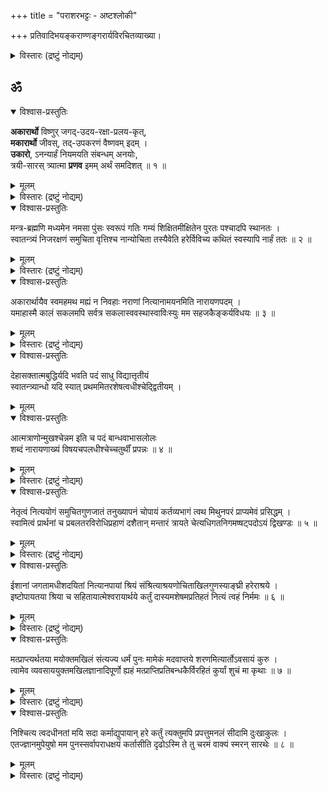 +++
title = "पराशरभट्टः - अष्टश्लोकी"

+++
प्रतिवादिभयङ्कराण्णङ्गरार्यविरचितव्याख्या। 

<details><summary>विस्तारः (द्रष्टुं नोद्यम्)</summary>

वेदान्तदेशिककटाक्षविवृद्धबोधं  
कान्तोपयन्तृमुनिनः करुणैकपात्रम् ।  
वत्सान्ववायम् अनवद्यगुणैर् उपेतं  
भक्त्या भजामि परवादिभयङ्करार्यम् ॥

श्रीपराशरभट्टार्यः  
श्रीरङ्गेशपुरोहितः ।  
श्रीवत्साङ्कसुतः श्रीमान्  
श्रेयसे मेऽस्तु भूयसे ॥

वन्देऽहं घटिकाद्रीशं  
श्रीनिधिं करुणानिधिम् ।  
वाधूलकुलदैवं तं  
सताम् अनवधिं निधिम् ॥

अखिल-चिद्-अचिदीशः श्रीनिवासो दयालुः  
स्व-पद-कमल-युग्म-प्रापकः संश्रितानाम् ।  
निगम-शिखर-गम्यो नित्यम् अ-व्याज-बन्धुर्  
विलसतु मम चित्ते वेङ्कटेशो मुकुन्दः ॥

प्रणम्य देशिकान् सर्वान्  
अष्टश्लोक्या यथाश्रुतम् ।  
अर्थो वैष्णव-दासेन  
बालबोधाय वर्ण्यते ॥

अथ परमकारुणिको भगवान् श्रीपराशरभट्टार्यः  
सकलचेतनोज्जीवनाय सर्ववेदसारतया स्वरूपोपायपुरुषार्थकतया च सदा मुमुक्षुभिरनुसन्धेयस्य रहस्यत्रयस्य सम्प्रदायपरम्पराप्राप्तमर्थं दर्शयितुकामः स्वरूपज्ञानपूर्वकत्वात् अभीष्टोपायप्रवृत्तेः, स्वरूपप्रतिपादनपरं सकलशास्त्ररुचिपरिगृहीतं श्रीमदष्टाक्षरमन्त्रमादौ विवृणोति चतुर्भिः श्लोकैः । अथ द्वाभ्यां द्वयंमूलमन्त्रविवरणरूपं स्वरूपानुरूपोपायपुरुषार्थप्रतिपादनपरं मन्त्ररत्नं, ततो द्वाभ्यां द्वयविवरणरूपं चरमश्लोकं च ।

तत्र सकलवेदसारसङ्ग्रहः प्रणवः, 'प्रणवाद्यास्तथा वेदाः प्रणवे पर्यवस्थिताः । वाङ्मयं प्रणवस्सर्वे तस्मात्प्रणवमभ्यसेत् ।। ‘ओङ्कारप्रभवा वेदा ओङ्कारप्रभवाः स्वराः । ओङ्कारप्रभवं सर्वं जगत् स्थावरजङ्गमम्।। आद्यं तु त्र्यक्षरं ब्रह्म त्रयी यत्र प्रतिष्ठिता । स गुह्योऽन्यस्त्रिवृद्वेदो यस्तं वेद स वेदवित् ।।‘ इत्यादिवचनात् । प्रणवविवरणं मन्त्रशेषः; अकारस्य नारायणपदेन, उकारस्य नमसा, मकारस्य नारपदेन च विशदीकरणात् । मूलमन्त्रविवरणं द्वयम् ; तत्र सङ्ग्रहेणोक्तस्या उपायोपेयस्य द्वये विविच्य प्रतिपादनात् । द्वयविवरणं चरमश्लोकः ; उपायोपेयस्वरूपापेक्षितप्रापकान्तरपरित्यागसर्वपापनिवृत्तय उक्तः तत्राभिधानात्। अतस्सर्वसङ्ग्रहं प्रणवमादौ विवृणोति \-\- अकारार्थो विष्णुरिति ।
</details>

## ॐ
<details open><summary>विश्वास-प्रस्तुतिः</summary>

**अकारार्थो** विष्णुर् जगद्-उदय-रक्षा-प्रलय-कृत्,  
**मकारार्थो** जीवस्, तद्-उपकरणं वैष्णवम् इदम् ।  
**उकारो**, ऽनन्यार्हं नियमयति संबन्धम् अनयोः,  
त्रयी-सारस् त्र्यात्मा **प्रणव** इमम् अर्थं समदिशत् ॥ १ ॥
</details>

<details><summary>मूलम्</summary>

अकारार्थो विष्णुर्जगदुदयरक्षाप्रलयकृत् मकारार्थो जीवस्तदुपकरणं वैष्णवमिदम् ।  
उकारोऽनन्यार्हं नियमयति संबन्धमनयोः त्रयीसारस्त्र्यात्मा प्रणव इममर्थं समदिशत् ॥ १ ॥
</details>

<details><summary>विस्तारः (द्रष्टुं नोद्यम्)</summary>

जगतां\- लोकानाम्, उदयः – उत्पत्तिः, रक्षा \- संरक्षणं, प्रलयः \- संहारः, तान् करोतीति (जगदुदयरक्षाप्रलयकृत् ) जगदुत्पत्तिस्थितिसंहरकर्तेत्यर्थः । 'यतो वा इमानि भूतानि जायन्ते येन जातानि जीवन्ति, यत्प्रयन्त्यभिसंविशन्ति॥' (तै.भृगु.1-1), 'विष्णोस्सकाशादुद्भूतं जगत् तत्रैव च स्थितम् । स्थितिसंयमकर्ताऽसौ जगतोऽस्य जगच्च सः॥‘ (वि.पु.1-1-31) इत्यादिकमत्र प्रमाणतयानुसन्धेयम् । विष्णुः-विष्लृ-व्याप्तौ इति धातोर्व्युत्पन्नो विष्णुशब्दः व्यापकवस्तुवाची । 'अन्तर्बहिश्च तत्सर्वं व्याप्य नारायणः स्थितः॥' (तै.नारा.2) 'सर्वत्रासौ समस्तं च वसत्यत्रेति वै यतः। ततस्स वासुदेवेति विद्वद्भिः परिपठ्यते ॥‘(वि.पु.1-2-12) इत्यादिकमत्रानुसन्धेयम् । एतादृशो विष्णुरकारार्थः, अकारवाच्य इत्यर्थः । ‘अव-रक्षण गति हिंसादिषु’ इति धातोर्व्युत्पन्नस्य अकारस्य जगत्सृष्ट्यादिकर्ता विष्णुर्वाच्य इति भावः ।

'अ इति ब्रह्म’ , ‘अ इति भगवतो नारायणस्य प्रथमाभिधानम्’ (महाभाष्ये), 'अकारो विष्णुवाचकः', समस्तशब्दमूलत्वादकारस्य स्वभावतः । समस्तवाच्यमूलत्वाद् ब्रह्मणोऽपि स्वभावतः ॥ वाच्यवाचकसम्बन्धस्तयोरर्थात् प्रतीयते॥ (वामनपुराणम्) इत्यादिकमत्रानुसन्धेयम् ।

जीवः – नित्य-मुक्त-बद्धभेदेन त्रिविधचेतनः। मकारार्थः – मकारवाच्य इत्यर्थः। ‘पञ्चविंशोऽयं पुरुषः, पञ्चविंश आत्मा भवति' (यजुरष्टकम् 1.2.47), 'भूतानि च कवर्गेण चवर्गेणेन्द्रियाणि च। टवर्गेण तवर्गेण ज्ञानगन्धादयस्तथा ॥ मनः पकारेणैवोक्तं फकारेण त्वहङ्कृतिः । बकारेण भकारेण महान्प्रकृतिरुच्यते । आत्मा तु स मकारेण पञ्चविंशः प्रकीर्तितः ॥' (पद्मोत्तरपुरणम् 254-25-27), ‘मकारो जीववाचकः’ इत्यादिकमत्रानुसन्धेयम् । वैष्णवम् – विष्णोर्जातम् । इदम् – आत्मवस्तु ।  
तदुपकरणम् \- तस्य विष्णोः जातत्वात् तच्छेषभूतमित्यर्थः । 'सर्वं खल्विदं ब्रह्म,' तज्जलानिति शान्त उपासीत'(छान्दो3-14-1), 'मत्तः सर्वमहं सर्वम्’ इत्यादिकं प्रमाणम् । यद्वा ‘तत् उपकरणं’ इति पदच्छेदः । तत् - मकारवाच्यम्, इदं - चेतनजातं, वैष्णवं – विष्णोस्सम्बन्धि, उपकरणं - शेषभूतम्  
विष्णोश्शेषभूतमित्यर्थः । अथवा मकारार्थः जीवः, तदुपकरणं – तस्य जीवस्य, उपकरणं शेषभूतम्, इदं शुद्धसत्त्व-मिश्रसत्त्व-सत्त्वशून्यभेदेन त्रिविधमचेतनं च, वैष्णवं – विष्णुसंबन्धि, विष्णोश्शेषभूतमित्यर्थः। इति अकारोपरिस्थितलुप्ततादर्थ्यचतुर्थीप्राहेति शेषः । 'पतिं विश्वस्यात्मेश्वरं शाश्वतं शिवमच्युतम् (तै.नारायणोपनिषत्-11), 'स्वत्वमात्मनि सञ्जातं स्वामित्वं ब्रह्मणि स्थितम् । उभयोरेष संबन्धो न परोऽभिमतो मम॥‘ (श्रीविष्णुतत्त्वम्), 'स्वोज्जीवनेच्छा यदि ते स्वसत्तायां स्पृहा यदि । आत्मदास्यं हरेः स्वाम्यं स्वभावं च सदा स्मर ।(विष्णुतत्त्वम्) ‘दासभूतास्स्वतस्सर्वे ह्यात्मानः परमात्मनः । नान्यथा लक्षणं तेषां बन्धे मोक्षे तथैव च ।‘ (हारीतस्मृतिः) इत्यादिकमत्रानुसन्धेयम् ।

**उकारः**  
'तदेवाग्निस्तद्वायुस्तत्सूर्यस्तदु चन्द्रमाः' (तै.नारायणोपनिषत् -2) इत्यादिस्थानप्रमाणेन  
अवधारणार्थक उकारः,  
**अनयोः** - अकारमकारवाच्ययोः परमात्म-जीवात्मनोः,  
**सम्बन्धं** - -शेषशेषिभावरूपसम्बन्धम्,  
**अनन्यार्हम्** – अन्येषां भगवल्-लक्ष्मी-भागवताचार्य-व्यतिरिक्तानाम्,  
**अर्हः** - योग्यः यथा न भवति तथा, नियमयति - अवधारयति । 'ब्रह्माणं शितिकण्ठं च याश्चान्या देवतास्तु स्मृताः । प्रतिबुद्धा न सेवन्ते यस्मात् परिमितं फलम् ।' (भारतम्.मोक्षपर्वम्-116) इत्यादिकमत्रानुसन्धेयम्।

एवं पदार्थमुक्त्वा प्रणवस्वरूपकथनपूर्वकं वाक्यार्थमाह त्रयीति । त्रयीसारः, त्रय्याः \- ऋग्यजुस्सामरूपवेदत्रयस्य, सारः स्थिरांशः त्रीण्यक्षराणि आत्मा स्वरूपं यस्य सः त्र्यात्मा । अकार\-उकार\-मकाररूप इत्यर्थः – प्रणवः \- ओङ्कारः । 'भूरिति ऋग्वेदादजायत, भुव इति यजुर्वेदात्, सुव इति सामवेदात्, तानि शुक्राण्यभ्यतपत्, तेभ्योऽभितप्तेभ्यस्त्रयो वर्णा अजायन्त, अकार उकार मकार इति । तान्येकधा समभवत् तदेतदोमिति ।‘ 'अकारञ्चाप्युकारं च मकारं च प्रजापतिः । वेदत्रयान्निरबृहद्भूर्भुवस्ससुवरितीति च ॥' (मनुस्मृतिः 2-76) इत्यादिकमत्रानुसन्धेयम् । एतादृशः प्रणवः इमं पूर्वोक्तमर्थं चेतनस्य भगवदनन्यार्हशेषत्वरूपमर्थं, समदिशत् सम्यक् प्रत्यपादयदित्यर्थः । 'अकारो विष्णुरित्युक्तो मकारो जीववाचकः । तयोस्तु नित्यसंबन्ध उकारेण प्रकीर्तितः ॥' इत्यादिकमत्रानुसन्धेयम् ।।
</details>



<details open><summary>विश्वास-प्रस्तुतिः</summary>

मन्त्र-ब्रह्मणि मध्यमेन नमसा पुंसः स्वरूपं गतिः गम्यं शिक्षितमीक्षितेन पुरतः पश्चादपि स्थानतः ।  
स्वातन्त्र्यं निजरक्षणं समुचिता वृत्तिश्च नान्योचिता तस्यैवेति हरेर्विविच्य कथितं स्वस्यापि नार्हं ततः ॥ २ ॥
</details>

<details><summary>मूलम्</summary>

मन्त्रब्रह्मणि मध्यमेन नमसा पुंसः स्वरूपं गतिः गम्यं शिक्षितमीक्षितेन पुरतः पश्चादपि स्थानतः ।  
स्वातन्त्र्यं निजरक्षणं समुचिता वृत्तिश्च नान्योचिता तस्यैवेति हरेर्विविच्य कथितं स्वस्यापि नार्हं ततः ॥ २ ॥
</details>

<details><summary>विस्तारः (द्रष्टुं नोद्यम्)</summary>

(प्रति.) (अवतारिका ) एवं प्रणवं व्याख्यायाथ नमश्शब्दं व्याचष्टेमन्त्रब्रह्मणीति । मन्तारम् \- अनुसन्धातारं, त्रायन्ते \- रक्षन्तीति मन्त्राः । तेषु ब्रह्म मन्त्रब्रह्म, तस्मिन् मन्त्रब्रह्मणि \- मन्त्रश्रेष्ठे, श्रीमदष्टाक्षरे । ‘यथासर्वेषु देवेषु नास्ति नारायणात् परः । तथा सर्वेषु मन्त्रेषु नास्ति चाष्टाक्षरात्परः॥‘ ‘भूत्वोर्ध्वबाहुरद्यात्र सत्यपूर्वं ब्रवीमि वः। हे पुत्रशिष्याः शृणुत नमन्त्रोऽष्टाक्षरात् परः॥’ ‘सर्ववेदान्तसारार्थः संसारार्णवतारकः । गतिरष्टाक्षरोनृणामपुनर्भवकाङ्क्षिणाम्॥’ ‘ऐहलौकिकमैश्वर्यं स्वर्गाद्यं पारलौकिकम् । कैवल्यं भगवन्तं च मन्त्रोऽयं साधयिष्यति॥’ ‘किं तत्र बहुभिर्मन्त्रैः किं तत्रबहुभिर्व्रतैः । नमो नारायणायेति मन्त्रः सर्वार्थसाधकः॥’ ‘ऋचो यजूंषिसामानि तथैवाथर्वणानि च । सर्वमष्टाक्षरान्तःस्थं यच्चान्यदपि वाङ्मयम्॥’ ‘अष्टाक्षरस्तु प्रणवे अकारे प्रणवः स्थितः॥’ इत्यादिकमनुसन्धेयम् ।

मध्ये \- प्रणवनारायणपदयोरन्तराळे भवः मध्यमः, तेन पुरतः अग्रे, ईक्षितेन \- अन्वितेन, प्रणवान्वितेन नमसा सखण्डनमसा, पुंसः । चेतनस्य, स्वरूपं \- शेषत्वरूपस्वरूपं, शिक्षितं \- शोधितं भवति । कथमिति  
चेदुच्यते \-\- ‘ओं नमः’ इति सखण्डनमसः प्रणवान्वये ‘म् आयैव, मः न’ इति योजनायां, जीवः विष्णोरेव शेषभूतः, न स्वात्मनः इत्यर्थबोधनेन स्वशेषत्वनिवृत्त्या स्वरूपं शोधितं भवति । 'योऽन्यथा सन्तमात्मानमन्यथा प्रतिपद्यते । किं तेन न कृतं पापं चोरेणात्मापहारिणा॥’ ‘अनात्मन्यात्मबुद्धिर्या अस्वे स्वमिति या मतिः । 'अविद्यातरुसंभूतं बीजमेतद्विधा स्थितम् इत्यादिकमत्रानुसन्धेयम् । स्थानतः अस्मिन्मन्त्रे नमः इति पदद्वयं तन्त्रोपात्तम्; तत्र एकम् अखण्डम् उपायवाचि ‘नमश्चक्रुः जनार्दनम्’ इत्युपायानुष्ठानप्रकाशकवाक्ये उपायवाचक शरणपदस्थाने नमश्शब्दप्रयोगात्; अन्यत् पुनः सखण्डम् \- स्वार्थत्वनिषेधवाचि; अस्यैव स्थानत्रयान्वयः । एवञ्च सति स्थानतः \- स्वस्थाने, ईक्षितेन\- अन्वितेन, अखण्डनमोऽन्वितेन, (नमसा) सखण्डनमसा, गतिः\- उपायः शिक्षिता । कथमिति चेत् उच्यते ‘नमो नमः रक्षणोपायः-स्वरक्षणे स्वात्मनो न; किन्तु भगवत एवेत्यर्थबोधनेन, स्वरक्षणे स्वान्वयनिवृत्त्या, गतिश्शोधिता भवति। 'अमृतस्यैष सेतुः’(मुण्डकम् 2-2-5), 'भोक्ता भोग्यं प्रेरितारञ्च मत्वा जुष्टस्ततस्तेनामृतत्वमेति’(श्वेताश्वतरम् 1-6) ‘नान्यः पन्था अयनाय विद्यते’,(पुरुषसूक्तम् 17) ‘संसारार्णवमग्नानां विषयाक्रान्तचेतसाम्। विष्णुपोतं विना नान्यत्किञ्चिदस्ति परायणम् ॥’(विष्णुधर्मः 1-59) 'दैवी ह्येषा गुणमयी मम माया दुरत्यया । मामेव ये प्रपद्यन्ते मायामेतां तरन्ति ते ॥’(गीता 7-14) 'संसारसागरं घोरमनन्तक्लेशभाजनम् । त्वामेव शरणं प्राप्य निस्तरन्ति मनीषिणः॥’(जितन्ते 1-4) इत्यादिकमत्रानुसन्धेयम् ।

पश्चात् अन्ते, ईक्षितेन अन्वितेन, काकाक्षिन्यायेन नारायणपदान्वितेन नमसा सखण्डनमसा, गम्यं प्राप्यं, शिक्षितम् । कथमिति चेत्; उच्यते 'नारायणाय नमः इति सखण्डनमसो नारायणपदान्वये, 'नारायणाय सर्वशेषिणे श्रीमते विष्णवे एव सकलविधकैङ्कर्याणि करवाणि; मः न \- मदर्थं न करवाणि इत्यर्थबोधनेन कैङ्कर्ये स्वार्थत्वनिवृत्त्या, गम्यं शोधितं भवति । 'ब्रह्मविदाप्नोति परं',(तै.आ 1) 'सोऽश्नुते सर्वान् कामान् सह ब्रह्मणा विपश्चिता इति,(तै.आ 1) 'एतत्साम गायन्नास्ते’(तै.भृगु. 10-5) 'येन येन धाता गच्छति तेन सह गच्छति'(परमसंहिता) 'छाया वा सत्वमनुगच्छेत्’(परमसंहिता) । 'भवांस्तु सह वैदेह्या गिरिसानुषु रंस्यताम् ।अहं सर्वं करिष्यामि जाग्रतस्स्वपतश्च ते॥'(रामा.अयो.32.27) 'बद्धाञ्जलिपुटा हृष्टा नम इत्येव वादिनः’।(भा.मोक्षपर्व.264.40) इत्यादिकमत्रानुसन्धेयम्। अनेन स्वरूपोपायपुरुषार्थाश्शोधिता इति भावः।

शिक्षणफलमाह \- स्वातन्त्र्यमित्यादि । स्वतन्त्रस्य भावः स्वातन्त्र्यम् स्वाधीनत्वम् । तस्य स्वतत्रत्वेन वेदान्तप्रसिद्धस्य। हरेः 'हञ्-हरणे इतिधातुः । सर्वं स्वार्थतया हरतो विष्णोरेव उचितम् , अन्योचितं न – अन्येषां भगवद्व्यतिरिक्तानाम्, उचितम्-अर्हम् न, अत्र 'सर्वस्य वशी.... सर्वस्येशानः’ ( बृहदारण्यका 6-4-2), ‘सोक्षरः परमः स्वराट्’ ( तै.नारा.2-26) ‘न तस्येशे कश्चन तस्य नाम महद्यशः' (तै.नारा.2-10), 'तमीश्वराणां परमं महेश्वरं तं देवतानां परमं च दैवतम् ’ ( श्वेताश्वतरम् 6–7) ‘रुद्रं समाश्रिता देवा रुद्रो ब्रह्माणमाश्रितः।ब्रह्म मामाश्रितो राजन् नाहं कञ्चिदुपाश्रितः’ इत्यादिकमत्रानुसन्धेयम् ।

निजञ्च तत् रक्षणञ्च\- निजरक्षणम्, चेतनसंरक्षणं इत्यर्थः । (तस्य)सर्वरक्षकत्वेन वेदान्तप्रसिद्धस्य । हरेः \- 'हरिर्हरति पापानि’ इत्युक्तरीत्या स्वाश्रितपापनिवर्तकस्य विष्णोरेव उचितं , अन्योचितं न । ‘येन जातानि जीवन्ति’ (तै.भृगु.1) ‘एष सर्वेश्वरः एष भूताधिपतिः, एष भूतपालः ( भृहदारण्यकम् 6-4-22) 'लक्ष्म्या सह हृषीकेशो देव्या कारुण्यरूपया ।

रक्षकस्सर्वसिद्धान्ते वेदान्तेषु च गीयते ॥' (लक्ष्मीतन्त्रम्) इत्यादिकमत्रानुसन्धेयम्।  
समुचिता – सम्यगुचिता \- शेषत्वस्वरूपानुगुणा, वृत्तिः व्यक्तचतुर्त्युक्तकैङ्कर्यञ्च, तस्य  
सर्वशेषित्वेन वेदान्त\-प्रसिद्धस्य । हरेः\- सर्वं स्ववशे कुर्वतो विष्णोरेवोचिता; अन्योचितं न । 'स कारणं करणाधिपाधिपो न चास्य कश्चिज्जनिता न चाधिपः'(श्वेताश्वत.6-9), 'सर्वेषु देशकालेषु सर्वावस्थासु चाच्युत । किङ्करोऽस्मि हृषीकेश भूयो भूयोऽस्मि किङ्करः॥ इत्यादिकमत्रानुसन्धेयम्। इति-इत्थम्, विविच्य - विभज्य, कथितं-प्रोक्तम्; स्थानत्रयान्वित सखण्डनमसा प्रतिपादितमित्यर्थः । प्रधानार्थमाह स्वस्यापीति । ततः-तस्मात् कारणात्; स्वातन्त्र्यादित्रयस्य भगवत एवोचितत्वादित्यर्थः । स्वस्यापि - परमात्मनः, स्वस्य च, नार्हं - नोचितम्; स्वातन्त्र्यादित्रयमुभयसाधारणं न भवतीत्यर्थः । अत्र, 'अहमपि मम न; भगवत एवाहमस्मि', 'याः काश्चन कृतयो मम न भवन्ति, तासु ममता नास्ति, भगवत एव ताः 'नाहं मम स्वतन्त्रोऽहं नास्मीत्यस्यार्थ उच्यते । न मे देहादिकं वस्तु स शेषः परमात्मनः ॥(भगवच्छास्त्रम्) ‘द्व्यक्षरस्तु भवेन्मृत्युः त्र्यक्षरं ब्रह्मणः पदम् । ममेति द्व्यक्षरो मृत्युः न ममेति च शाश्वतम् ॥ (भारतम् शान्ति. 24-22) इत्यादिकमत्रानुसन्धेयम् । तथा चानन्यार्हशेषत्व-अनन्यशरणत्व अनन्यभोग्यत्वरूपमाकारत्रयं फलितमिति भावः ॥
</details>


<details open><summary>विश्वास-प्रस्तुतिः</summary>

अकारार्थायैव स्वमहमथ मह्यं न निवहाः नराणां नित्यानामयनमिति नारायणपदम् ।  
यमाहास्मै कालं सकलमपि सर्वत्र सकलास्ववस्थास्वाविःस्युः मम सहजकैङ्कर्यविधयः ॥ ३ ॥
</details>

<details><summary>मूलम्</summary>

अकारार्थायैव स्वमहमथ मह्यं न निवहाः नराणां नित्यानामयनमिति नारायणपदम् ।  
यमाहास्मै कालं सकलमपि सर्वत्र सकलास्ववस्थास्वाविःस्युः मम सहजकैङ्कर्यविधयः ॥ ३ ॥
</details>

<details><summary>विस्तारः (द्रष्टुं नोद्यम्)</summary>

(प्रति०) इत्थम् श्लोकद्वयेन प्रणवनमसी व्याख्याय, अथ स्वानुसन्धानेन तदर्थानुवादपूर्वकं नारायणपदार्थमाह – ‘अहम्, अकारार्थायैव \- अकारवाच्यस्य विष्णवे एव; स्वम् – शेषभूतः’, इति प्रणवार्थानुवादः । ‘अथ\-अनन्तरम्, अहं मह्यं न मम शेषभूतो न भवामि इति नमश्शब्दार्थानुवादः। नारायणपदम् \- 'रिङ्\-क्षये इति धातोर्व्युत्पन्नः रशब्दः क्षयिष्णुवाची । राः क्षयिष्णवो न भवन्ति इति नराः\-नित्याः। नराणां समूहाः नाराः। ते च ज्ञानानन्दामलत्वादयः, ज्ञानशक्त्यादयः, वात्सल्यसौशील्यादयश्च। दिव्यात्मगुणाः, दिव्यमङ्गलविग्रहः,कान्तिसौकुमार्यादयः,दिव्यमङ्गलविग्रहगुणाः,दिव्यभूषणानि, दिव्यायुधानि, दिव्यमहिष्यः, नित्यसूरयः, छत्रचामरादि\-परिचरणसाधनानि, द्वारपालकाः, गणाधिपाः, मुक्ताः, परमाकाशः, मूलप्रकृतिः, बद्धात्मानः, कालः, महदादिविकाराः, अण्डानि, अण्डान्तर्गतदेवादिपदार्थाश्च । अत्र ज्ञानादिकालान्ताः स्वरूपतो नित्याः। महदादयः प्रवाहतो नित्याः । स्वरूपतो नित्यं नाम सत्त्वे सति, उत्पत्तिविनाशात्यन्ताभावत्वम् । प्रवाहतो नित्यं नाम उत्पत्तिविनाशयोगित्वे सत्येव पूर्वनामरूपानन्यथा\-\-भाववत्त्वम् । अयनम् \- ‘इण-गतौ’ इत्यस्माद्धातोः उत्पन्नः अयनशब्दः, ईयते इत्ययनमिति कर्मणि व्युत्पत्त्या प्राप्यवाची । ईयते अनेन इति करणव्युत्पत्त्या प्रापकवाची । इयन्त्यस्मिन्नित्ययनम् इत्यधिकरणव्युत्पत्त्या आधारवाची। नाराणामयनं प्राप्यं प्रापकमाधारश्च नारायणः इति तत्पुरुषः। अनेन परत्वं फलितम् । नाराः अयनम् आधारो यस्य सः नारायणः इति बहुव्रीहिः । अनेन अन्तर्यामित्वसौलभ्ये फलिते । ईदृशं नारायणपदं नराणां नित्यानां, निवहाः-समूहाः, अयनम्-प्राप्यम्, प्रापकम्, आधारश्च इति, यम्-विष्णुम्, आह । अत्र बहुव्रीहिसमासे ‘यस्य’ इति शेषपूरणम् । तत्पुरुषसमासे ‘निवहाः’ इत्यत्र – ‘निवहानाम्’ इति विभक्तिपरिणामः कार्यः । 'अन्तःप्रविष्टश्शास्ता जनानां सर्वात्मा' (तै.आर.3-2), 'अन्तर्बहिश्च तत्सर्वं व्याप्य नारायणः स्थितः' (तै.ना.11), 'यस्मिन् द्यौः पृथिवी चान्तरिक्षमोतं प्रोतं मनस्सह प्राणैश्च सर्वैः'(मुण्ड.2-2-4), ‘ईश्वरस्सर्वभूतानां हृद्देशेऽर्जुन तिष्ठति । भ्रामयन् सर्वभूतानि यन्त्रारूढानि मायया॥, (गीता.18-61) 'सर्वस्य चाहं हृदि सन्निविष्टः मत्तः स्मृतिर्ज्ञानमपोहनं च (गीता.15-15)प्रोतं सूत्रे मणिगणा इव’ (गीता.7-7), 'नारस्त्विति सर्वपुंसां समूहः परिकीर्तितः । गतिरालम्बनं तस्य तेन नारायणः स्मृतः’ (पाद्मोत्तरम्), ‘नारो नराणां सङ्घातस्तस्याहमयनं गतिः’ । तेनास्मि मुनिभिर्नित्यं नारायण इतीरितः ॥ नराज्जातानि तत्त्वानि नाराणीति विदुर्बुधाः। तान्येव चायनं तस्य तेन नारायणः स्मृतः॥‘ आपो नारा , प्रोक्ता आपो वै नरसूनवः । तान्येव चायनं तस्य तेन नारायणः स्मृतः ॥', 'ज्ञानादयो गुणा रूपं लक्ष्मीर्नित्यानपायिनी । भूमिनीलादयो देव्या शेषाद्या नित्यसूरयः ॥ तद्धाम परमं कालः पुरुषः प्रकृतिस्तथा । महदादिधरान्तानि सप्त चावरणान्यपि । ब्राह्ममण्डं तदन्तस्था लोकाश्च सचराचराः । एवमण्डान्यनन्तानि तत्सर्वं नारमुच्यते । नाराणामयनं वासः ते च तस्यायनं सदा । परमा च गतिस्तेषां नाराणामात्मनां सदा ॥ अतो नारायणो नाम हेतुभिर्दर्शितः परः।‘ इत्यादिकमत्रानुसन्धेयम् । अस्मै - नारायणाय, सकलं कलं - सर्वेषु कालेषु, अत्यन्तसंयोगे द्वितीया। सर्वत्र - सर्वेषु देशेषु, सकलास्ववस्थासु - स्थितिगमनशयनादिसकलदशास्वपि, मम - स्वरूपज्ञानवतो मे, सहजकैङ्कर्यविधयः - सह जायन्ते इति सहजाः, स्वाभाविकाः. किङ्करस्य कर्माणि - कैङ्कर्याणि; तेषां विधयः – अनुष्ठानानि । अविःस्युः-अविद्याकर्मादिरूपप्रतिबन्धकनिवृत्तौ सत्याम् आविर्भवन्तीत्यर्थः'सर्वावस्थोचिताशेषशेषतैकरतिस्तव। भवेयं पुण्डरीकाक्ष त्वमेवैवं कुरुष्व माम्॥' इत्यादिकमत्रानुसन्धेयम् ॥ ( श्रीरङ्गगद्ये उदाहृतः कश्चित् ऐतिहासिकः श्लोकः ) तथा च प्रणवे शेषत्वम्, नमसि पारतन्त्र्यम्, नारायणपदे कैङ्कर्यं च उक्तमिति भावः ॥
</details>



<details open><summary>विश्वास-प्रस्तुतिः</summary>

देहासक्तात्मबुद्धिर्यदि भवति पदं साधु विद्यात्तृतीयं   
स्वातन्त्र्यान्धो यदि स्यात् प्रथममितरशेषत्वधीश्चेद्द्वितीयम् ।  
</details>

<details><summary>मूलम्</summary>

देहासक्तात्मबुद्धिर्यदि भवति पदं साधु विद्यात्तृतीयं   
स्वातन्त्र्यान्धो यदि स्यात् प्रथममितरशेषत्वधीश्चेद्द्वितीयम् ।  
</details>


<details open><summary>विश्वास-प्रस्तुतिः</summary>

आत्मत्राणोन्मुखश्चेन्नम इति च पदं बान्धवाभासलोलः   
शब्दं नारायणाख्यं विषयचपलधीश्चेच्चतुर्थीं प्रपन्नः ॥ ४ ॥
</details>

<details><summary>मूलम्</summary>

आत्मत्राणोन्मुखश्चेन्नम इति च पदं बान्धवाभासलोलः   
शब्दं नारायणाख्यं विषयचपलधीश्चेच्चतुर्थीं प्रपन्नः ॥ ४ ॥
</details>

<details><summary>विस्तारः (द्रष्टुं नोद्यम्)</summary>


(प्रति०) एवं श्लोकत्रयेण मन्त्रार्थान् प्रदर्श्य, अथ प्रपन्नस्यप्रामादिकदेहात्मभ्रमादिदोषप्रसङ्गाय तदनुसन्धानम् आवश्यकमित्याशयेनाह । (देहेति) प्रपन्नः \- शरणागतः, देहे – शरीरे, आसक्ता \- लग्ना आत्मेति बुद्धिः यस्य सः, देहासक्तात्मबुद्धिः \- देहात्मभ्रमवान्, भवति यदि \- स्याच्चेत्, तदा (तृतीयं पदम्) अत्र पदशब्दः तदर्थपरः ‘वेदवित्’ इत्याद्यौ वेदशब्दवत् । तृतीयम् \- प्रणवे तृतीयं पदम् । ‘मन\-ज्ञाने’, ‘मदि\-हर्षे’, ‘मनु\-अवबोधने’, ‘मसि\-परिमाणे’ इति धातुभ्यो व्युत्पन्नम् । जडत्वा\-चेतनत्व\-स्थूलत्व\- दुःखरूपत्वादि विशिष्ट\-देहविलक्षण\-ज्ञानानन्दस्वरूपत्व\-ज्ञानानन्दगुणकत्वाणुत्वविशिष्टवस्तुप्रतिपादकं मकारम् । साधु \- सम्यक् । विद्यात् \- जानीयात्; सदा अनुसन्दधीतेत्यर्थः। तथा च, मकारार्थानुसन्धानेन आत्मस्वरूपस्य देहादिविलक्षणत्वप्रतीत्या, देहात्मभ्रमो निवर्तते इति भावः। स्वातन्त्र्यान्धः \-स्वातन्त्र्येण स्वाधीनताबुद्ध्या, अन्धः तिरोहितभगवच्छेषत्वस्वरूपः । स्याद्यदि \- तदा, प्रथमम् \- प्रणवे आद्यं पदम् । 'अव-रक्षणगतिहिंसादिषु इति धातोर्व्युत्पन्नम् । सर्वकारणत्व-सर्वरक्षकत्व-सर्वसंहारकत्व-लक्ष्मीपतित्व-  
सर्वशेषित्व-सर्वकल्याणगुणात्मकत्वविशिष्ट-विष्णुप्रतिपादकं, लुप्ततादर्थ्यचतुर्थीकम्, अकारम् ।(साधु विद्यात्) तथा च अकारार्थानुसन्धानेन, 'सर्वप्रकारेणापि भगवतः शेषित्वम्, स्वस्य तच्छेषत्वम्’ इति प्रतीत्या,  
स्वात्मैकशेषत्वरूप-स्वातन्त्र्यभ्रमो निवर्तत इति भावः ।

इतरशेषत्वधीश्चेत् इतरेषाम् भगवल्लक्ष्मीभागवताचार्यव्यतिरिक्तानाम्, शेषः \- इतरशेषः, तस्य भावः तत्त्वम्; तस्मिन् धीः\-बुद्धिः यस्य सः, तथोक्तश्चेत्; तदा, द्वितीयम् \- प्रणवे द्वितीयम्, अवधारणार्थकम्, अकारान्वितम् उकारम् । साधु विद्यात्, तथा च, उकारार्थानुसन्धानेन, परमात्मजीवात्मनोः शेषशेषिभावरूप- -सम्बन्धस्यानन्यार्ह--तत्वप्रतीत्या, इतरशेषत्वभ्रमो निवर्तत इति भावः ।

किञ्च, आत्मत्राणोन्मुखः – आत्मनः\-स्वस्य, त्राणे\-रक्षणे, उन्मुखः\-उद्युक्तः, साधनान्तरानुष्ठानदृष्टिः स्याच्चेत् । तदा, नम इति पदम् अनन्यशरणत्वप्रतिपादकं सखण्डनमोऽन्वितम् अखण्डनमःपदम्, साधु विद्यात् तथा च नमः\-पदार्थानुसन्धानेन, ‘भगवानेव मम रक्षकः, नाहम्’ इति प्रतीत्या, साधनान्तरेभ्यो निवर्तत इति भावः । (बान्धवाभासलोलः) – बन्धव एव बान्धवाः, बान्धवा इव आभासन्ते प्रतीयन्ते इति बान्धवाभासाः, आपद्यरक्षकाः, सम्बन्धि सर्वस्वापहारिणः, शरीरसम्बन्धिनः, तेषु लोलः आसक्तश्चेत् तदा, नारायणाख्यम् नारायण इति आख्या\-प्रसिद्धिः यस्य तम्, शब्दम् \- तत्पुरुषसमासे कर्मिणि व्युत्पन्नेन अयन पदेन, 'माता पिता भ्राता निवासश्शरणं सुहृद्गतिर्नारायणः'(सुबाल-6) इत्याद्युक्तरीत्या भगवतो निरुपाधक-सकलविध-- -बन्धुत्वप्रभृतिसर्वविधप्राप्यत्वप्रतिपादकं नारायणशब्दम्। साधु विद्यात्, तथा च, नारायणशब्दार्थानुसन्धानेन, 'मम भगवानेव निरुपाधिकसकलविधबन्धुः, अन्ये सोपाधिका बान्धवाः इति प्रतीत्या देहानुबन्धिसोपाधिक- -बान्धवाभासेषुलौल्यं निवर्तत इति भावः ।

विषयचपलधीश्चेत् \- विषयेषु विहितनिषिद्धभेदभिन्नेषु शब्दस्पर्शादिषु, चपला\-साभिलाषा, धीः\-बुद्धिः, यस्य सः, तथोक्तश्चेत् , तदा, चतुर्थीम् \- नारायणपदोपरि स्थिताम्, गुणानुभवजनितप्रीतिकारिताशेषाव-  
स्थोचिताशेष-शेषतैकरतिरूपनित्यनिरवद्यनिरतिशयभोग्यभगवत्कैङ्कर्यप्रार्थना-प्रकाशिकाम्, सखण्ड-नमः पदान्विताम्, व्यक्तचतुर्थीम् । साधु विद्यात् तथा च, व्यक्तचतुर्थ्यर्थानुसन्धानेन, 'तदुक्तं कैङ्कर्यं भगवत एव, न मम’ इति नमसा स्वात्मपरमात्मोभयातिशयाधानयोग्येऽपि कैङ्कर्ये स्वार्थत्वे निराकृते, केवलं  
स्वार्थतया अत्यन्तस्वरूपविरुद्धस्य विषयान्तरस्य निवृत्तिः कैमुतिकन्यायसिद्धेति भगवदेकातिशयाधायक\- -कैङ्कर्येतरभोगराहित्यलक्षणानन्यभोग्यत्वस्य अर्थात्प्रतीत्या, तदितरसुकलवस्तुजनकपरिणतिविरह दुःखबहुळ-  
चञ्चलहेयसकलविषयविमुखो भवतीति भावः । 'प्राप्यस्य ब्रह्मणो रूपं प्राप्तुश्च प्रत्यगात्मनः । प्राप्त्युपायं फलं प्राप्तेस्तथा प्राप्तिविरोधि च ॥ वदन्ति कला वेदास्सेतिहासपुराणकाः । मुनयश्चमहात्मानो वेदवेदान्तपारगाः॥'(वृद्धहारीतस्मृतिः 8-141) इत्युक्तप्रकारेण सकलवेदशस्त्राणामर्थपञ्चकप्रतिपादकत्वात् तत्सङ्ग्रहे मूलमन्त्रेऽपि 'प्रणवेन जीवस्वरूपम्, अखण्डनमसा उपायस्वरूपम्, सखण्डनमसि षष्ठ्यन्तमकारेण विरोधिस्वरूपम्, नरायणेन परस्वरूपम्, व्यक्तचतुर्थ्या फलस्वरूपम्’ इत्येवमर्थपञ्चकप्रतिपादनं वेदितव्यम् । 'पिता च रक्षकश्शेषी भर्ता ज्ञेयो रमापतिः । स्वाम्याधारो ममात्मा च भोक्ता चाद्यमनूदितः॥'(नवविधसम्बन्धाख्यरहस्यग्रन्थः) इत्युक्तप्रकारेण कारणत्ववाचिना अकारेण पितृत्वम्, रक्षकत्ववाचिना अकारेण रक्षकत्वम्, लुप्तचतुर्थ्या अर्थाच्छेषत्वप्रतिव्याख्यात्रययुता व्यक्तचतुर्थ्या फलस्वरूपम् इत्येवमर्थपञ्चकप्रतिपादनं  
परस्वरूपम्, सम्बन्धितया शेषित्वम्, अनन्यार्हत्ववाचिना उकारेण भार्यात्वप्रतिसम्बन्धितया भर्तृत्वम्, ज्ञातृत्ववाचिना मकारेण तत्प्रतिसम्बन्धितया ईश्वरज्ञेयत्वम्, नारायणपदे तत्पुरुषसमासेन स्वामित्वम्, आधारत्वञ्च, बहुव्रीहिसमासेन अन्तर्यामित्वरूपमात्मत्वम्, व्यक्तचतुर्थ्या कैङ्कर्यरूपभोगे नमसा स्वात्मनो भोक्तृत्वनिरासेन अर्थात् भोक्तृत्वं भगवत एवोक्तम् – इत्येवं मूलमन्त्रे नवविधसम्बन्धाः, प्रतिपादिता इति वेदितव्यम्, विस्तरस्तु प्राचीननिबन्धनेषु द्रष्टव्यः ॥
</details>


<details open><summary>विश्वास-प्रस्तुतिः</summary>

नेतृत्वं नित्ययोगं समुचितगुणजातं तनुख्यापनं चोपायं कर्तव्यभागं त्वथ मिथुनपरं प्राप्यमेवं प्रसिद्धम् ।  
स्वामित्वं प्रार्थनां च प्रबलतरविरोधिप्रहाणं दशैतान् मन्तारं त्रायते चेत्यधिगतनिगमष्षट्पदोऽयं द्विखण्डः ॥ ५ ॥
</details>

<details><summary>मूलम्</summary>

नेतृत्वं नित्ययोगं समुचितगुणजातं तनुख्यापनं चोपायं कर्तव्यभागं त्वथ मिथुनपरं प्राप्यमेवं प्रसिद्धम् ।  
स्वामित्वं प्रार्थनां च प्रबलतरविरोधिप्रहाणं दशैतान् मन्तारं त्रायते चेत्यधिगतनिगमष्षट्पदोऽयं द्विखण्डः ॥ ५ ॥
</details>

<details><summary>विस्तारः (द्रष्टुं नोद्यम्)</summary>

(प्रति०) एवं चतुश्लोक्या मूलमन्त्रं व्याख्याय, अथ तद्विवरणभूतम्, आचार्यरुचिपरिगृहीतम् अनुष्ठानप्रकाशकं मन्त्ररत्नं श्लोकद्वयेन व्याचक्षाणस्तत्र प्रथमश्लोकेन तस्य पदार्थानाह\- नेतृत्वमिति।

‘णीञ्\-प्रापणे इति धातुः। नयतीति नेत्री, तस्याः भावः\- नेतृत्वम् । पुरुषकारत्वम्। अयं श्रीशब्दार्थः ‘आकिञ्चन्यैकशरणाः केचिद्भाग्याधिकाः पुनः। मत्पादाम्भोरुहद्वन्द्वं प्रपद्य प्रीतमानसाः।। लक्ष्मीं पुरुषकारत्वे वृतवन्तो वरानन।'(पाञ्चरात्रम्) इत्यादिकमत्रानुसन्धेयम् । नित्ययोगम् \- नित्यश्चासौ योगश्च \-नित्ययोगः; तं नित्ययोगम् \- नित्यसंश्लेषम् । अयं मतुप् प्रत्ययार्थः। 'नित्यैवैषा जगन्माता विष्णोः श्रीरनपायिनी'(विष्णुपुराणम् 1-8-17), 'मम सर्वात्मभूतस्य नित्यैवैषाऽनपायिनी इत्यादिकमत्रानुसन्धेयम् । समुचितगुणजातम् - सम्यगुचिताः समुचिताः; आश्रयणोचिताः इत्यर्थः। ते च ते गुणाश्च; तेषां जातम् समूहम्। आश्रयणसौकर्यापादकाश्रितकार्यापादक-वात्सल्य-स्वामित्व-सौशील्य-सौलभ्य- ज्ञान-शक्ति-पूर्ति- प्राप्तिगुणसमूहम् इत्यर्थः। अयं नारायणशब्दार्थः।

तत्र वात्सल्यं \- दोषभोग्यत्वम् । स्वामित्वं – स्वव्यतिरिक्तवस्तुषु स्वकीयत्वाभिमानः। सौशील्यम्\- महतो मन्दैस्सह नीरन्ध्रेण संशलेष\- स्वभावत्वम्। सौलभ्यं \- सकलमनुजनयनविषयत्वम्। एते चत्वारो गुणाः  
आश्रयणसौकर्यापादकाः। ज्ञानं\- चेतनस्य निवर्तनीयानिष्ट\-प्रापणीयेष्ट\-परिज्ञानोपयोगी, सर्वदा सर्वविषयापरोक्षा वभासः। शक्तिः–नित्यसंसारिणो नित्यसूरिपरिषत्सङ्घटनोपयोग्यघटितघटनासामर्थ्यम्। पूर्तिः अवाप्तसमस्त\- \-कामत्वम् । ओराप्तिः – निरुपाधिकशेषत्वरूपसम्बन्धः ।‘शेषित्वं नाम स्वशेषभूतसमस्तवस्त्वाहितातिशया\- \-धायकत्वम् इति, तस्य स्वामित्वाद्भेदः । एते चत्वारो गुणाः आश्रितकार्यापादकाः । तनुख्यापनम् तनोः\- दिव्यमङ्गळविग्रहस्य, ख्यापनं\- प्रकाशनञ्च। चरणशब्दः तनूपलक्षक इत्यर्थः । अयं चरणशब्दार्थः अवाप्त-एते चत्वारो गुणाः विदधाति पूर्वं यो वै वेदांश्च प्रहिणोति तस्मै। तं हि देवमात्मबुद्धिप्रसाद 'मामेकञ्च श्रिया युक्तं भक्तियुक्तो नरोत्तमः। द्वयेन मन्त्ररत्नेन मत्प्रियेण वाचकः॥' इत्यादिकमत्रानुसन्धेयम् । कर्तव्यभागं तु-कर्तुं योग्यः कर्तव्यः, स चासौ भागश्च, तम् अध्यवसायात्मकम्, अधिकारिचेतनकर्तव्यांशं च । अयं ‘प्रपद्ये’ इत्यस्यार्थः।

अथ इति \- उत्तरखण्डव्याख्यानारम्भे । मिथुनपरं \- मिथुनं, परं प्रधानं यस्य, तत् मिथुनपरम्, लक्ष्मी\- \-नारायणाख्यद्वन्द्वरूपमित्यर्थः। अथ वा, मिथुनं च तत्परं चेति कर्मधारयः; मिथुनं \- लक्ष्मीनारायणरूपं, परम् \- प्राप्यान्तरादुत्कृष्टमित्यर्थः। एवम् \- मिथुनपरत्वेन प्रसिद्धम्। 'भवांस्तु सह वैदेह्या गिरिसानुषु रंस्यताम् । अहं सर्वं करिष्यामि जाग्रतस्स्वपतश्च ते ॥‘(रामा.अयो. 31-27) इत्यादि प्रमाणसिद्धम् । प्राप्यम् -प्राप्तुं योग्यम्- गम्यम्। अयम् उत्तरखण्डस्थ-श्रीमच्छब्दार्थः । स्वामित्वं - शेषित्वम्। अयं नारायणशब्दार्थः । प्रार्थनां – सर्वदेश-सर्वकाल-सर्वावस्थोचित-सकलविधकैङ्कर्याणि करवाणीत्येवंरूपां कैङ्कर्यप्रार्थनाम् । अयं चतुर्थ्यर्थः । प्रबलतरविरोधिप्रहाणम् – अतिशयेन प्रबलौ प्रबलतरौ, तौ च तौ विरोधिनौ च, प्रबलतरविरोधिनौ । 'अहं भोक्ता, ममायं भोगः इत्येवंरूपाहङ्कारममकारौ। तयोः प्रहाणम् सवासनानिवृत्तिञ्च। अयं, नमश्शब्दार्थः। अत्र अविद्याकर्मवासनारुचिप्रकृतिसम्बन्धनिवृत्तिरप्यसिद्धा; तया विना उक्ताहङ्कारममकारनिवृत्तेरसम्भवात् ।

एतान् \- पूर्वोक्तान्, दश दशसंख्याकान् अर्थान्, मन्तारम् अनुसन्धातारम्, त्रायते च रक्षत्येव इति। षट्पदः \- षट् पदानि यस्य स तथोक्तः। अनेन पूर्वखण्डे 'श्रीमन्नारायण’ इत्येतत्सम्बुद्ध्यन्तं पृथक्पदमिति पक्षोऽपि निरस्तः। तदानीं 'तव’ इत्यध्याहारप्रसङ्गात् । द्विखण्डः – द्वौ खण्डौ\- अंशौ यस्य सः, द्विखण्डः \- द्विवाक्यः। अनेन प्रणवं विनापि मन्त्ररत्नस्य वाक्यद्वयात्मकत्वेन द्वयत्वं सूचितम् । अयम् द्वयाख्यो मन्त्रः। अधिगतनिगमः \- अधिगतः \- प्राप्तः, निगमः \- वेदः येन सः अधिगतनिगमः, कठवल्याद्युपनिषत्\- \-प्रतिपाद्य इत्यर्थः । तथा च श्रूयते कठवल्यां\- 'सत्यं तद्द्वयं सकृदुच्चारो भवति’ इति। एतद्द्वयार्थस्वरूपं श्वेताश्वतरे श्रूयते\- 'यो ब्रह्मणां विदधाति पूर्वं यो वै वेदांश्च प्रहिणोति तस्मै ।तं ह देवात्मबुद्धिप्रसादं मुमुक्षुर्वै शरणमहं प्रपद्ये ॥' इति । अत्र पाद्मे ब्रह्माणं प्रति हरिवचनम् – ‘ममेकं च श्रिया युक्तं भक्तियुक्तो नरोत्तम । द्वयेन मन्त्ररत्नेन मत्प्रियेण भजेत्सदा ॥, 'अचिरान्मन्त्रप्रसादेन मल्लोकञ्च स गच्छति । दुर्वृत्तो वा सुवृत्तो वा मूर्खः पण्डित एव वा।' 'लक्ष्मीशं मां सुरेशेशं द्वयेन शरणं गतः । मल्लोकमचिराल्लब्ध्वा मत्सायुज्यं स गच्छति ॥', 'पुरा मन्त्रद्वयं ब्रह्मन् विष्णुलोके महापुरे। तस्मिन्नन्तःपुरे लक्ष्म्यै मया दत्तं सनातनम्।।', 'लक्ष्म्या लक्ष्यं लब्धं त्वया चैव मन्त्ररत्नं द्वयं विभो इत्यादिवचनशतमत्रानुसन्धेयम् ।
</details>


<details open><summary>विश्वास-प्रस्तुतिः</summary>

ईशानां जगतामधीशदयितां नित्यानपायां श्रियं संश्रित्याश्रयणोचिताखिलगुणस्याङ्घ्री हरेराश्रये ।  
इष्टोपायतया श्रिया च सहितायात्मेश्वरायार्थये कर्तुं दास्यमशेषमप्रतिहतं नित्यं त्वहं निर्ममः ॥ ६ ॥
</details>

<details><summary>मूलम्</summary>

ईशानां जगतामधीशदयितां नित्यानपायां श्रियं संश्रित्याश्रयणोचिताखिलगुणस्याङ्घ्री हरेराश्रये ।  
इष्टोपायतया श्रिया च सहितायात्मेश्वरायार्थये कर्तुं दास्यमशेषमप्रतिहतं नित्यं त्वहं निर्ममः ॥ ६ ॥
</details>

<details><summary>विस्तारः (द्रष्टुं नोद्यम्)</summary>


(प्रति०) एवं मन्त्ररत्नस्य पदानुक्त्वा, अथ पद्यानुवादपूर्वकं, वाक्यार्थमाह – ईशानामिति । जगतां \- लोकानाम्, ईशानां \- नियन्त्रीम्, अधीशदयिताम् \- अधिक ईशो नियन्ता, अधीश्वरः सर्वेश्वरः, तस्य,  
दयिताम्-वल्लभाम्, अनेन विशेषणद्वयेन, पुरुषकारत्वोपयोगि श्रयमाणचेतने वात्सल्यम्,श्रीयमाणे भगवति वाल्लभ्यञ्च सूचितम् । 'अस्येशाना जगतो विष्णुपत्नी (नीलासुक्तं), 'ह्रीश्च ते लक्ष्मीश्च पत्न्यौ (उत्तरनारायणम्-5), 'ईश्वरीं सर्वभूतानाम्’ (श्रीसूक्तम्-9), 'त्वं माता सर्वलोकानां देवदेवो हरिः पिता। त्वयैतद् विष्णुना चाम्ब जगद्व्याप्तं चराचरम् ॥’(विष्णुपुराणम् 1-9-126), इत्यादिकमत्रानुसन्धेयम् । नित्यानपायाम् अपायः विश्लेषः। न विद्यते अपायो यस्यास्सा अनपाया, नित्यम् अनपाया नित्यानपाया, ताम् । अथवा अपायस्याभावो अनपायः, नित्यमनपायो यस्यास्ताम्, नित्यानपायाम्, नित्यसंश्लिष्टामित्यर्थः । श्रियं-‘श्रिञ्-सेवायाम्, शृ-श्रवणे, शृ-हिंसायाम्, शृ-विस्तारे’ इति धातुभ्यः षोढा व्युत्पन्नः श्रीशब्दः । तत्र ‘श्रिञ्-सेवायाम्’ इति धातोः 'श्रीयते चेतनैरिति श्रीः इति कर्मणि व्युत्पत्त्या, सापराधचेतनाश्रयणोपयोगि वात्सल्यादिकमुक्तम्। 'श्रयते भगवन्तमिति श्रीः' इति कर्तरि व्युत्पत्त्या स्वतन्त्रभगवदावर्जनहेतुभूतवाल्लभ्यादिकमुक्तम् । 'शू-श्रवणे इति धातोः 'शृणोत्याश्रितविज्ञापनमिति श्रीः इति कर्तरि व्युत्पत्त्या, स्वाश्रितविज्ञाप्यमानकार्यश्रवणमुक्तम् । 'श्रावयति विमुखान् हितमिति श्रीः’ इति णिच्प्रत्ययार्थगर्भशृधातोरेव कर्तरि व्युत्पत्त्या, विमुखचेतनानामपि हितोपदेष्टुत्वम् उक्तम् । 'शृ-हिंसायाम् इति धातोः 'शृणाति - हिनस्ति, आश्रितदोषानिति श्रीः’ इति कर्तरि व्युत्पत्त्या, आश्रितदोषनिवर्तकत्वमुक्तम् । 'शृ-विस्तारे' इति धातोः 'शृणाति - विस्तारयति, गुणैः आश्रितानिति श्रीः' इति कर्तरि व्युत्पत्त्या, आश्रितगुणवर्धकत्वम् उक्तम् । एवं षोढा व्युत्पन्नः श्रीशब्दः लक्ष्म्याः प्रथमाभिधानम्। 'शृणाति निखिलान् दोषान् शृणाति च गुणैर्जगत् । श्रीयते चाखिलैर्नित्यम् श्रयते च परं पदम् ॥’(अहिर्बुध्न्यसंहिता) ‘श्रयन्तीं श्रीयमाणाञ्च शृणतीं शृण्वतीमपि ।'(अहिर्बुध्न्यसंहिता) इत्यादिकमत्रानुसन्धेयम् ।

एतादृशीं श्रियम् \- भगवत्प्रधानमहिषीम् । संश्रित्य\-सम्यगाश्रित्य, मातृत्वप्रयुक्तवात्सल्याऽतिरेकात् अव्यवधानेन पुरुषकारतया शरणं प्रपद्येत्यर्थः। \- व्याख्यात्रययुता आश्रयणोचिताखिलगुणस्य आश्रयणस्य शरणवरणस्य, उचिताः\-अनुगुणाः, अखिलाः\-समस्ताः, गुणाः वात्सल्यादयो यस्य, तथोक्तस्य । आश्रयण\- \-सौकर्यापादकाश्रितकार्यापादकवात्सल्य\-स्वामित्व\-सौशील्य\-सौलभ्य\-ज्ञान\-शक्ति\-प्राप्ति\-पूर्तिगुणशालिनः। हरेः आश्रितदुरित\-निवर्तकस्य भगवतः, अङ्घ्री चरणौ । इष्टोपायतया \- इष्टस्य अभीष्टफलस्य, उपायतया\- साधनत्वेन । यद्वा, इष्टश्चासावुपायश्च, तस्य भावस्तत्ता; तया सुखरूपसाधनत्वेन । आश्रये \- प्रपद्ये, अध्यवस्यामीत्यर्थः । अयं पूर्वखण्डार्थः ।

श्रिया च-लक्ष्म्या च । शरणवरणकाले फुरुषकारभूतया लक्ष्म्या  
चेत्यर्थः । सहिताय \- संश्लिष्टाय, आत्मनामीश्वरः\-आत्मेश्वरः, तस्मै \-आत्मेश्वराय, सर्वशेषिणे नारायणाय, अहं तु \- स्वीकृतसिद्धोपायस्संसारि\- विलक्षणोऽहम् । निर्ममः-'अहं भोक्ता, ममायं भोगः’ इत्येवंरूपाहङ्कार- -ममकाररहितस्सन् । 'आत्मात्मीयपदार्थस्था या स्वातन्त्र्यस्वतामतिः । मे नेत्येव समीचीनबुद्ध्या साsत्र निवार्यते ।।' इत्यादिकमत्रानुसन्धेयम् । न विद्यते शेषं यस्मिन तत्, अशेषम् - सकलविधम्, प्रतिहतं न भतीति-अप्रतिहतम्, निर्विघ्नम्; सर्वदेशसर्वकालोचितमिति यावत् । नित्यम्-सर्वावस्थोचितम्, दास्यम् - दासस्य कर्म - कैङ्कर्यम्, कर्तुम् - आचरितुम्, अर्धये - प्रार्थये, अयमुत्तरखण्डार्थः ।
</details>


<details open><summary>विश्वास-प्रस्तुतिः</summary>

मत्प्राप्त्यर्थतया मयोक्तमखिलं संत्यज्य धर्मं पुनः मामेकं मदवाप्तये शरणमित्यार्तोऽवसायं कुरु ।  
त्वामेव व्यवसाययुक्तमखिलज्ञानादिपूर्णो ह्यहं मत्प्राप्तिप्रतिबन्धकैर्विरहितं कुर्यां शुचं मा कृथाः ॥ ७ ॥
</details>

<details><summary>मूलम्</summary>

मत्प्राप्त्यर्थतया मयोक्तमखिलं संत्यज्य धर्मं पुनः मामेकं मदवाप्तये शरणमित्यार्तोऽवसायं कुरु ।  
त्वामेव व्यवसाययुक्तमखिलज्ञानादिपूर्णो ह्यहं मत्प्राप्तिप्रतिबन्धकैर्विरहितं कुर्यां शुचं मा कृथाः ॥ ७ ॥
</details>

<details><summary>विस्तारः (द्रष्टुं नोद्यम्)</summary>

(प्रति०) एवं मध्यमरहस्यं मन्त्ररत्नं व्याख्याय, अथ तद्विवरणभूतं शरण्यरुचिपरिगृहीतं चरमश्लोकं व्याचष्टे\- मत्प्राप्त्यर्थतयेति । मम प्राप्तिः मत्प्राप्तिः; अर्थः\- प्रयोजनं यस्य स तथोक्तः, तस्य भावः तत्ता; तया  
मत्प्राप्त्यर्थतया, मत्प्राप्तिसाधनत्वेन । मया \- हितोपदेशे प्रवृत्तेन मया, उक्तम् भवन्मानसपरीक्षार्थं पूर्वाध्यायेषु बहुशः प्रतिपादितम्, अखिलं \- समस्तम्, धर्म \- मोक्षफलसाधनम्, कर्मयोग-ज्ञानयोगाङ्गं भक्तियोगमित्यर्थः । अत्र ‘अखिलम्' इति सर्वशब्दार्थः। 'मत्प्राप्त्यर्थतया मयोक्तम् इति धर्मशब्दार्थः। सन्त्यज्य सम्यक् त्यक्त्वा; रुचिः सवासनाभिस्सह अपुनःप्रसङ्गं विहायेत्यर्थः।अयं परित्यज्येत्यस्यार्थः। अत्र 'मत्प्राप्त्यर्थतया मयोक्तमखिलं धर्मं सन्त्यज्य इति विशिष्टविषयतया प्रतीयमानोऽपि त्यागविधिः, 'सविशेषणे हि’ इति न्यायेन 'स्वर्गी ध्वस्तः’ इत्यादिवत् विशेषणभूतभगवत्प्राप्त्युपायत्वाकारत्यागे पर्यवस्यति। कैङ्कर्यरूपतया स्वयं प्रयोजनत्वेन क्रियमाणानां तेषां त्यागायोगात्; अन्यथा सर्वसङ्करप्रसंगात् । अतः कैङ्कर्यत्वेन कर्मादिकं यथाशक्त्यनुष्ठेयम्, न तु साधनत्वेनेति तत्त्वविदामुद्घोषः।

पुनर्मामेकम् \- अयमेकशब्दः, 'मामेव ये प्रपद्यन्ते मायामेतां तरन्ति ते’ इत्यादिप्रमाणेन अवधारणार्थकः। ‘प्रति इति शेषः । मामेकं प्रति आश्रयणसौकर्यापादकः वात्सल्य\-सौशील्य\-स्वामित्व\-सौलभ्य\-गुणशालिनं मामेवोद्दिश्य । अयं मामेकमिति पदद्वयार्थः। आर्तः साधनान्तराणां स्वरूपविरुद्धत्वदुष्करत्वादिना अत्यन्तमवसन्नस्त्वम् । मदवाप्तये\-मत्प्रार्थये । शरणंमिति\-अहमेव उपाय इति । अवसायम्\-अध्यवसायं कुरु। अत्र 'शरणं' इति शरणशब्दार्थः। कुरु इति प्रत्ययार्थः। एवमधिकारिकृत्यप्रतिपादकं पूर्वार्धं व्याख्याय सिद्धोपायभूतशरण्यकृतप्रतिपादकमुत्तरार्धं व्याचष्टे त्वमित्यादिना। एवं\-अनेन प्रकारेण । व्यवसाययुक्तम् अध्यवसायविशिष्टम्। त्वाम् अज्ञम् अशक्तम् अप्राप्तं भवन्तम् । अयं 'त्वा इत्यस्यार्थः। ज्ञानमादिर्येषां ते ज्ञानादयः। अखिलैः ज्ञानादिभिः पूर्णः समग्रो ह्यहम्। आश्रितकार्यापादकज्ञान\-शक्ति\-पूर्ति\-प्राप्ति\-गुणशालित्वेन वेदान्त\- प्रसिद्धोऽहमित्यर्थः । अयं ‘अहं’ शब्दार्थः। मत्प्राप्तिप्रतिबन्धकैः \- ममप्राप्तिः \- मत्प्राप्तिः; तस्याः प्रतिबन्धकैः \-मदवाप्तिविरोधिभिः। अविद्याकर्मवासना\- रुचिप्रकृतिसम्बन्धैः, तदवान्तरभेदैः देहात्माभिमान \- \-तदनुबन्धिरूप\-ममकारस्वातन्त्र्याभिमान\-तदनुबन्धिममकारैः सञ्चितानभ्युपगतप्रारब्धपुण्यपापरूप\- पूर्वाधैः पुण्यपापरूपप्रामादिकोत्तराघैः, अनादिवासनाकृततृणच्छेदकण्डूयनादिभिः, लोकापवादभीत्या करुणया कालुष्येण च क्रियमाणैः पुण्यपापैश्च । अयं 'सर्वपापेभ्यः इत्यस्यार्थः। अत्र अविद्या नाम \- ज्ञानानुदयान्यथाज्ञान-  
\-विपरीतज्ञानरूपेण त्रिविधमज्ञानम् । पुण्यपापरूपेण द्विविधं कर्म; अस्य प्रपञ्चोऽनुपदमेव वक्ष्यते । अबुद्धिपूर्वकप्रवृत्तिहेतु\-संस्कारविशेषः \- वासनाः ।सा च आज्ञानवासना, कर्मवासना, प्रकृतिसम्बन्धवासना चेति त्रिप्रकारा। बुद्धिपूर्वकप्रवृत्तिहेतुसजातीयकर्मारम्भेच्छा रुचिः, सा च विषयभेदाद् बहुप्रकारा । प्रकृतिसम्बन्धः \- स्थूलसूक्ष्मरूपाचित्सम्बन्धः; स च देवमनुष्य\- देहादिभेदेन बहुविधः । अत्रेदं तत्त्वम् । मुमुक्षोः पापवत् पुण्यस्यापि मोक्षविरोधित्वाविशेषात्, तदपि पापशब्दवाच्यम्। 'तदा विद्वान् पुण्यपापे विधूय निरञ्जनः परमं साम्यमुपैति'(मुण्डकोपनिषद् 3-1-2), 'स आगच्छति विरजां नदीम्।' (कौषीतिकी 2-4), 'तत्सुकृतदुष्कृते विधूनते(कौषीतिकी 2-4), 'यथेषीकातूलमग्नौ प्रोतं प्रदूयेत, एवं हास्य सर्वे पाप्मानः प्रदूयन्ते' (छान्दोग्यम् 5-24-3), 'यथा पुष्करपलाशे आपो न श्लिष्यन्ते, एवमेवंविदि पापकर्म न श्लिष्यते (छान्दोग्यम् 4-14-3), इत्यादिश्रुतेः। एवं पुण्यपापरूपं द्विविधमपि कर्म, पूर्वाघोत्तराघभेदेन द्विविधम्; ज्ञानोत्पत्तेः पूर्वं कृतं पूर्वाघम्; ज्ञानोत्पत्त्यनन्तरं कृतमुत्तराघम् । पूर्वाघञ्च द्विविधम्; सञ्चितप्रारब्धभेदात् । सञ्चितम् प्रबलकर्मान्तरप्रतिबन्धकवशेन फलानुन्मुखं कर्म। प्रारब्धम् – फलप्रदानोन्मुखं कर्म। तच्च द्विविधम्, अभ्युपगत- अनभ्युपगतभेदात् । अभ्युपगतम्- एतद्देहानुभाव्यम्; अनभ्युपगतम्- देहान्तरानुभाव्यं फलप्रदानोन्मुखं । उत्तराघञ्च द्विविधम्; प्रामादिकबुद्धिपूर्वकभेदात् ।

प्रामादिकोत्तराघस्याश्लेषः। बुद्धिपूर्वोत्तराघस्य प्रायश्चित्तेन विनाशः। तदकरणे अनुभवेन विनाशः। एवञ्च सति मुमुक्षोस्साधनान्तरनिष्ठस्य कृत्स्नमपि प्रारब्धम्, अकृतप्रायश्चित्तं बुद्धिपूर्वोत्तराघं च अनुभवैकविनाश्यम् ।विद्यया सञ्चितस्य नाशः । प्रामादिकोत्तराघस्याश्लेषः। तस्य तावदेव चिरं यावन्नविमोक्ष्ये अथ सम्पत्स्ये' (छान्दोग्यम् 6-14-2) इति श्रुतेः। 'तदधिगमोत्तरपूर्वाघयोरश्लेषविनाशौ तद्व्यपदेशात्’ (ब्रह्मसूत्रम् 4-1-13), ‘अनारब्धकार्ये तु पूर्वे तदवधेः’(ब्रह्मसूत्रम् 4-1-15), ‘इतरस्याप्येवम्- असंश्लेषः पाते तु(ब्रह्मसूत्रम् 4-1-14), 'भोगेन त्वितरे क्षपयित्वाथ सम्पद्यते((ब्रह्मसूत्रम् 4-1-19), इत्यादिसूत्रकारवचनाच्च ।

दृप्तप्रपन्नस्य तु अभ्युपगतप्रारब्धम् । अकृतप्रायश्चित्तं बुद्धिपूर्वोत्तराघञ्च अनुभवैकविनाश्यम् । उपायमहिमेना सञ्चित\- अनभ्युपगतप्रारब्धयोर्विनाशः। प्रामादिकोत्तराघस्याश्लेषः, आर्तप्रपन्नस्य तु सर्वम् पायविनाश्यम्, नाश्योत्तराघमस्ति। 'आर्तानामाशुफलदा सकृदेव कृता ह्यसौ । दृप्तानामपि जन्तूनां देहान्तरनिवारिणी ॥, प्रारब्धेतरपूर्वपापमखिलं प्रामादिकञ्चोत्तरं न्यासेन क्षपयन् अनभ्युपगतप्रारब्धखण्डञ्च नः। धीपूर्वोत्तरपाप्मनामजननाज्जातेऽपि तन्निष्कृतेः कौटिल्ये सति शिक्षयापि अनघयन् क्रोडीकरोति प्रभुः॥(रहस्यत्रयसारः अधि-18) इत्यादिकमत्रानुसन्धेयम् । विरहितम् एतादृश- प्रतिबन्धविनिर्मुक्तम्। अयं मोक्षशब्दार्थः। कुर्याम् करिष्यामि। अयं णिच्प्रत्ययः लुडर्थः। शुचं शोकं, मा कृथाः माकार्षीः। 'शुचम् इति प्रकृत्यर्थः। 'कृथाः इति प्रत्ययार्थः। स्वरूपविरुद्ध-सापाय-साध्योपायान्तराणां त्यागवचनात् स्वरूपानुरूप निरपायसिद्धसाधनस्वीकारवचनाच्च शोकनिमित्ताभावात्, शोको न कार्य इति भावः। प्रतिबन्धकनिवृत्तिपूर्वकभगवत्प्राप्तेः फलत्वेन अत्र तयोरुभयोः वक्तव्यत्वेऽपि 'मामेवैष्यसि’(गीता.18-65) इति पूर्वोदितफलानुषङ्गात्प्रतिबन्धकनिवृत्तिरेव प्राधान्येनोक्तेति वेदितव्यम् । अथवा सकलप्रतिबन्धक- -निवृत्तौ सत्यां स्वरूपानुबन्धिनी भगवत्प्राप्तिः स्वत एव भवतीत्यभिप्रायेण तन्निवृत्तिमात्रमेव अत्रोक्तम् इति ज्ञेयम्।
</details>



<details open><summary>विश्वास-प्रस्तुतिः</summary>

निश्चित्य त्वदधीनतां मयि सदा कर्माद्युपायान् हरे कर्तुं त्यक्तुमपि प्रपत्तुमनलं सीदामि दुःखाकुलः ।  
एतज्ज्ञानमुपेयुषो मम पुनस्सर्वापराधक्षयं कर्तासीति दृढोऽस्मि ते तु चरमं वाक्यं स्मरन् सारथेः ॥ ८ ॥
</details>

<details><summary>मूलम्</summary>

निश्चित्य त्वदधीनतां मयि सदा कर्माद्युपायान् हरे कर्तुं त्यक्तुमपि प्रपत्तुमनलं सीदामि दुःखाकुलः ।  
एतज्ज्ञानमुपेयुषो मम पुनस्सर्वापराधक्षयं कर्तासीति दृढोऽस्मि ते तु चरमं वाक्यं स्मरन् सारथेः ॥ ८ ॥
</details>

<details><summary>विस्तारः (द्रष्टुं नोद्यम्)</summary>

(प्रति०) अथ शोकनिमित्तम्, तन्निवृत्तिप्रकारञ्च दर्शयन् स्वस्य यावच्छरीरपातं निर्भरत्वानुसन्धानम् उपपादयन्निगमयति \- निश्चित्येति। हे हरे \- आश्रितदुरितनिवर्तक, मयि सदा \- सन्ततम् \- सार्वकालिक-मित्यर्थः।त्वयि अधीनः त्वदधीनः; तस्य भावस्तत्ता, तां त्वदायत्त स्वरूपस्थितिप्रवृत्तिकत्वम्; त्वदेकपारतन्त्र्यं इति यावत् निश्चित्य 'ईश्वरस्सर्वभूतानां हृद्देशेऽर्जुन तिष्ठति। भ्रामयन् सर्वभूतानि यन्त्रारूढानि मायया ॥' (गीता.18-61), 'भूमिरापोऽनलो वायुः खं मनो बुद्धिरेव च । अहङ्कार इतीयं मे भिन्ना प्रकृतिरष्टधा ॥, 'अपरेयमितस्त्वन्यां प्रकृतिं विद्धि मे पराम्। जीवभूतां महाबाहो धार्यते जगत्'॥ (गीता 7-4,5) इत्यादि- पूर्वोक्तरीत्या निर्णीय । कर्म अदि येषां ते - कर्मादयः, ते च ते उपायाश्च, तान् कर्माद्युपायान् कर्मयोग- ज्ञानयोग-भक्तियोगानित्यर्थः। तत्र कर्मयोगो नाम – शास्त्रार्थतत्त्वनिर्णयानन्तरं ज्ञाननिष्पत्तये क्रियमाणं यज्ञदानतपः-प्रभृतिकम् । तेन जितस्त्वान्तस्य परिशुद्धात्मभावना - ज्ञानयोगः। तेन लब्धाधिकारस्य तैलधारावदविच्छिन्नदर्शनसमानाकारप्रीतिरूपापन्नस्मृतिसन्ततिर्भक्तियोगः । कर्मज्ञानाङ्गिकायाः भक्तेरेव उपायत्वेन कर्मज्ञानयोः पृथगुपायत्वाभावेऽपि अत्र सर्वेषां तुल्यवदुपायत्वोक्तिः, चत्वारः पुरुषार्था इतिवत् प्रणाळिकामपेक्ष्य। काममोक्षौ हि पुरुषार्थौ तदुपयोगिनौ । धर्मार्थौ कर्मज्ञानयोगादिसाधनानुष्ठानयोग्यता- -पादकस्नानसन्ध्यावन्दनादिनित्यनैमित्तिकानाम् अवताररहस्यज्ञानपुरुषोत्तमविद्यादिव्यदेशवासनामसङ्कीर्तन- -दीपारोपणमाल्यसमर्पणादीनां च यथासंभवं कर्मज्ञानादावेव अन्तर्भावः । अवताररहस्यज्ञानादीनां मोक्षोपायत्वोक्तिः भक्त्यङ्गतया प्रधानफलेनैव फलवत्त्वाभिप्राया । कर्तुमनलम् - स्वरूपविरुद्धत्वात् दुष्करत्वात्, दुःखबहुळत्वात् सापायत्वात्, स्वतःफलासाधनत्वात्, सापेक्षत्वात्, विलम्ब्यफलप्रदत्वात्, चिरकालसाध्यत्वादनेकत्वाच्च अनुष्ठातुमसमर्थः । त्यक्तुमनलं वर्णाश्रमोचितत्वेन अभिमतफलसाधनत्वेन च शास्त्रचोदितत्वात् त्वयोपदिष्टत्वाच्च प्रत्यवायभीत्या विहातुमसमर्थः । अत्रायं निर्णयः भक्तियोगस्य अङ्गभूतकर्मयोग-ज्ञानयोगादिकरणात् करणं तत्त्यागात् त्यागः सविशेषणे हीति न्यायात्। भोजनपूर्वभाविन्याः क्षुध इव कैङ्कर्यपूर्वभाविन्याः भक्तेस्त्यागायोगात् नित्यनैमित्तिकानां साधनानुष्ठानयोग्यतापादकत्वाकारेण त्यागः भगवदाराधनयोग्यतापादकत्वाकारेण कैङ्कर्यत्वाकारेण चानुष्ठानमवगतमिति । प्रपत्तुमनलम् - स्वरूपानुरूपत्व-सुकरत्व-सुखरूपत्व-निरुपायत्व-सिद्धत्व-स्वतःफलसाधनत्व-निरपेक्षत्व अविलम्बफलप्रदत्वैकत्वादिभिः सुकरोपाये शोकनिवृत्त्यर्थमभिहितेऽपि तदङ्गभूतसर्वधर्मत्यागस्य अशक्यत्वात् आर्त्यभावात् आकिञ्चन्याभावात् महाविश्वासाभावाच्च सर्वधर्मत्यागाङ्गकं प्रपदनं कर्तुमप्यसमर्थः । अहं दुःखाकुलः शोकाकुलः शोकाविष्टस्सन्, सीदामि - कृशीभवामि । एवं शोकनिमित्तमुक्त्वा शोकनिवृत्तिहेतुमाह - एतदित्यादिना । सारथेः वात्सल्यातिरेकात् अर्जुनसारथीभूतस्य ते परमाप्तस्य भवतस्तु, चरमम्-अन्तिमम्, वाक्यम्-वाक्यार्थम् सर्वधर्मान् इत्यादि चरमश्लोकार्थमित्यर्थः । स्मरन् अनुसन्दधानस्सन्, तत एव हेतोः, पुनः एतत्पूर्वोक्तं ज्ञानं पूर्वार्धोक्तभगवदेकोपायत्वाध्यवसायं, उपेयुषः - त्वत्प्रसादात् प्राप्तवतः । मम अज्ञस्य अशक्तस्याप्राप्तस्य मे, सर्वापराधक्षयं - सर्वेषामपराधानाम् अविद्याकर्म- वासनारुचिप्रकृतिसम्बन्धानां तदवान्तरभेदानाम् अहङ्कारममकारादीनां सञ्चितानभ्युपगतप्रारब्धपुण्यपापरूपपूर्वाघानां अनादिवासनाकृत- -तृणच्छेदकण्डूयनादीनां लोकापवादभीत्या करुणया कालुष्येण च कृतानां केषाञ्चित् बुद्धिपूर्वकृतानां केषाञ्चिदबुद्धिपूर्वकृतानां च सर्वेषां प्राप्तिविरोधानाम्, क्षयम् अश्लेषविनाशरूपसवासननिवृत्तिम्। अपराधशब्देन पापानां भगवन्निग्रह-रूपत्वमुक्तम् । 'यत्त्वत्प्रियं तदिहपुण्यमपुण्यमन्यत् नान्यत्तयोर्भवति लक्षणमत्र जातुम्। धूर्तायितं तव तु यत्किल रासगोष्ट्यां तत्कीर्तनं परमपावनमामनन्ति॥'(अतिमानुषस्तवः-53) इत्यभियुक्तोक्तेः। तन्निवृत्तिश्च त्वत्क्षमयैव भवति। 'यद्ब्रह्मकल्पनियुतानुभवेऽप्यनाश्यं तत्किल्बिषं सृजति जन्तुरिह क्षणार्धे। एवं सदा सकलजन्मसु सापराधं क्षाम्यस्यहो तदभिसन्धिविराममात्रात्॥(श्रीवैकुण्ठ्स्तवः-61) इत्याचार्यवचनमत्र प्रमाणम् ।

अश्लेषो नाम \- उत्पत्स्यमानशक्तिप्रतिबन्धः। विनाशो नाम उत्पन्नशक्तिविनाशः। अश्लिष्टविनष्टयोः उत्तरपूर्वसुकृतयोस्तादृशयोर्दुष्कृतयोश्च शरीरावसाने सुहृद्द्विषत्संक्रमणं श्रूयते । ‘तस्य पुत्रा दायमुपयन्ति  
सुहृदस्साधुकृत्याम्, द्विषन्तः पापकृत्याम्-(शाठ्यायनं)। तस्य प्रिया ज्ञातयस्सुकृतमुपयन्ति; अप्रिया दुष्कृतम्’(कौषीतिकी) इत्यादि। एतत्प्रपञ्चो भाष्यादौ द्रष्टव्यः।

कर्तासि \- करिष्यसि। इति दृढोऽस्मि \- अवसादनिवृत्त्या निर्भरो भवामीत्यर्थः। 'सीदामि', 'भवामि इत्याभ्याम्, स्वावलोकनेन अवसादः; भगवद्गुणावलोकनेन दार्ढ्यञ्च अधिकारिणो यावज्जीवं अनुवर्तनीयमिति सूचितम् । 'अस्मि' इति वर्तमाननिर्देशेन अध्यवसायस्य चाञ्चल्याभावस्सूचितः। 'स्मरन्' इति वर्तमाननिर्देशेन तदर्थानुसन्धानेनैव कालक्षेपः कर्तव्यः इति सूचितः। 'कर्मज्ञानमुपासनञ्च शरणं व्रजेति चावस्थितान् सन्मार्गानपवर्गसाधनविधौ सद्वारकाद्वारकान् ।  
एकद्व्याकृतियोगसम्भृतिपृथग्भावानुभावानिमान् सम्यक्प्रेक्ष्य शरण्यसारथिगिरामन्ते रमन्ते बुधाः ।।',  
(रहस्यत्रयसारः-अधि-9)

'शाखानामुपरिस्थितेन मनुना मूलेन लब्धात्मकस्सत्ताहेतुसकृज्जपेन सकलं कालं द्वयेन क्षिपन् ।  
वेदोत्तसंविहारसारथिदयागुम्भेन विस्रम्भितः सारज्ञो यदि कश्चिदस्ति भुवने नाथस्स यूधस्य नः ।।'  
(रहस्यत्रयसारः)

इत्यादिकमत्रानुसन्धेयम् । दुढोऽस्मीति स्वनिष्ठाप्रदर्शनेन प्रबन्धश्च निगमितः।।

इत्थं बालप्रबोधार्थम् अष्टश्लोक्या यथाश्रुतम् ।  
वर्णितोऽर्थो महात्मानः क्षन्तुमर्हथ साहसम्।  
</details>
